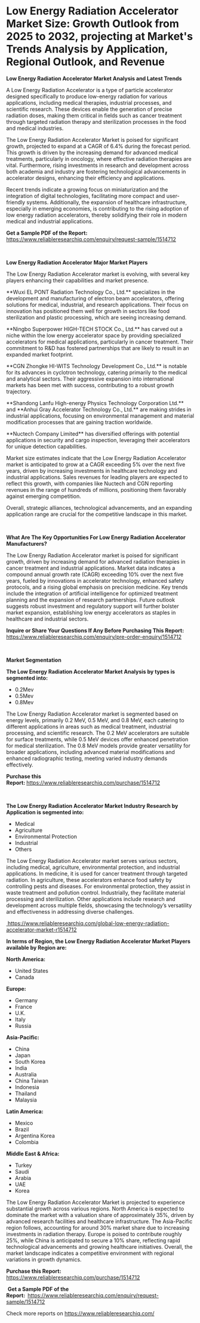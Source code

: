 <p><h1>Low Energy Radiation Accelerator Market Size: Growth Outlook from 2025 to 2032, projecting at Market's Trends Analysis by Application, Regional Outlook, and Revenue</h1></p><p><strong>Low Energy Radiation Accelerator Market Analysis and Latest Trends</strong></p>
<p><p>A Low Energy Radiation Accelerator is a type of particle accelerator designed specifically to produce low-energy radiation for various applications, including medical therapies, industrial processes, and scientific research. These devices enable the generation of precise radiation doses, making them critical in fields such as cancer treatment through targeted radiation therapy and sterilization processes in the food and medical industries.</p><p>The Low Energy Radiation Accelerator Market is poised for significant growth, projected to expand at a CAGR of 6.4% during the forecast period. This growth is driven by the increasing demand for advanced medical treatments, particularly in oncology, where effective radiation therapies are vital. Furthermore, rising investments in research and development across both academia and industry are fostering technological advancements in accelerator designs, enhancing their efficiency and applications. </p><p>Recent trends indicate a growing focus on miniaturization and the integration of digital technologies, facilitating more compact and user-friendly systems. Additionally, the expansion of healthcare infrastructure, especially in emerging economies, is contributing to the rising adoption of low energy radiation accelerators, thereby solidifying their role in modern medical and industrial applications.</p></p>
<p><strong>Get a Sample PDF of the Report:&nbsp;</strong> <a href="https://www.reliableresearchiq.com/enquiry/request-sample/1514712?utm_campaign=2333&utm_medium=2&utm_source=Github&utm_content=ia&utm_term=29032025&utm_id=low-energy-radiation-accelerator">https://www.reliableresearchiq.com/enquiry/request-sample/1514712</a></p>
<p>&nbsp;</p>
<p><strong>Low Energy Radiation Accelerator Major Market Players</strong></p>
<p><p>The Low Energy Radiation Accelerator market is evolving, with several key players enhancing their capabilities and market presence. </p><p>**Wuxi EL PONT Radiation Technology Co., Ltd.** specializes in the development and manufacturing of electron beam accelerators, offering solutions for medical, industrial, and research applications. Their focus on innovation has positioned them well for growth in sectors like food sterilization and plastic processing, which are seeing increasing demand. </p><p>**Ningbo Superpower HIGH-TECH STOCK Co., Ltd.** has carved out a niche within the low energy accelerator space by providing specialized accelerators for medical applications, particularly in cancer treatment. Their commitment to R&D has fostered partnerships that are likely to result in an expanded market footprint.</p><p>**CGN Zhongke HI-WITS Technology Development Co., Ltd.** is notable for its advances in cyclotron technology, catering primarily to the medical and analytical sectors. Their aggressive expansion into international markets has been met with success, contributing to a robust growth trajectory.</p><p>**Shandong Lanfu High-energy Physics Technology Corporation Ltd.** and **Anhui Gray Accelerator Technology Co., Ltd.** are making strides in industrial applications, focusing on environmental management and material modification processes that are gaining traction worldwide.</p><p>**Nuctech Company Limited** has diversified offerings with potential applications in security and cargo inspection, leveraging their accelerators for unique detection capabilities.</p><p>Market size estimates indicate that the Low Energy Radiation Accelerator market is anticipated to grow at a CAGR exceeding 5% over the next five years, driven by increasing investments in healthcare technology and industrial applications. Sales revenues for leading players are expected to reflect this growth, with companies like Nuctech and CGN reporting revenues in the range of hundreds of millions, positioning them favorably against emerging competition. </p><p>Overall, strategic alliances, technological advancements, and an expanding application range are crucial for the competitive landscape in this market.</p></p>
<p>&nbsp;</p>
<p><strong>What Are The Key Opportunities For Low Energy Radiation Accelerator Manufacturers?</strong></p>
<p><p>The Low Energy Radiation Accelerator market is poised for significant growth, driven by increasing demand for advanced radiation therapies in cancer treatment and industrial applications. Market data indicates a compound annual growth rate (CAGR) exceeding 10% over the next five years, fueled by innovations in accelerator technology, enhanced safety protocols, and a rising global emphasis on precision medicine. Key trends include the integration of artificial intelligence for optimized treatment planning and the expansion of research partnerships. Future outlook suggests robust investment and regulatory support will further bolster market expansion, establishing low energy accelerators as staples in healthcare and industrial sectors.</p></p>
<p><strong>Inquire or Share Your Questions If Any Before Purchasing This Report:</strong> <a href="https://www.reliableresearchiq.com/enquiry/pre-order-enquiry/1514712?utm_campaign=2333&utm_medium=2&utm_source=Github&utm_content=ia&utm_term=29032025&utm_id=low-energy-radiation-accelerator">https://www.reliableresearchiq.com/enquiry/pre-order-enquiry/1514712</a></p>
<p>&nbsp;</p>
<p><strong>Market Segmentation</strong></p>
<p><strong>The Low Energy Radiation Accelerator Market Analysis by types is segmented into:</strong></p>
<p><ul><li>0.2Mev</li><li>0.5Mev</li><li>0.8Mev</li></ul></p>
<p><p>The Low Energy Radiation Accelerator market is segmented based on energy levels, primarily 0.2 MeV, 0.5 MeV, and 0.8 MeV, each catering to different applications in areas such as medical treatment, industrial processing, and scientific research. The 0.2 MeV accelerators are suitable for surface treatments, while 0.5 MeV devices offer enhanced penetration for medical sterilization. The 0.8 MeV models provide greater versatility for broader applications, including advanced material modifications and enhanced radiographic testing, meeting varied industry demands effectively.</p></p>
<p><strong>Purchase this Report:&nbsp;</strong><a href="https://www.reliableresearchiq.com/purchase/1514712?utm_campaign=2333&utm_medium=2&utm_source=Github&utm_content=ia&utm_term=29032025&utm_id=low-energy-radiation-accelerator">https://www.reliableresearchiq.com/purchase/1514712</a></p>
<p>&nbsp;</p>
<p><strong>The Low Energy Radiation Accelerator Market Industry Research by Application is segmented into:</strong></p>
<p><ul><li>Medical</li><li>Agriculture</li><li>Environmental Protection</li><li>Industrial</li><li>Others</li></ul></p>
<p><p>The Low Energy Radiation Accelerator market serves various sectors, including medical, agriculture, environmental protection, and industrial applications. In medicine, it is used for cancer treatment through targeted radiation. In agriculture, these accelerators enhance food safety by controlling pests and diseases. For environmental protection, they assist in waste treatment and pollution control. Industrially, they facilitate material processing and sterilization. Other applications include research and development across multiple fields, showcasing the technology’s versatility and effectiveness in addressing diverse challenges.</p></p>
<p><a href="https://www.reliableresearchiq.com/global-low-energy-radiation-accelerator-market-r1514712?utm_campaign=2333&utm_medium=2&utm_source=Github&utm_content=ia&utm_term=29032025&utm_id=low-energy-radiation-accelerator">&nbsp;https://www.reliableresearchiq.com/global-low-energy-radiation-accelerator-market-r1514712</a></p>
<p><strong>In terms of Region, the Low Energy Radiation Accelerator Market Players available by Region are:</strong></p>
<p>
    <p> <strong> North America: </strong>
        <ul>
            <li>United States</li>
            <li>Canada</li>
        </ul>
        </p> 
    <p> <strong> Europe: </strong>
        <ul>
            <li>Germany</li>
            <li>France</li>
            <li>U.K.</li>
            <li>Italy</li>
            <li>Russia</li>
        </ul>
        </p> 
    <p> <strong> Asia-Pacific: </strong>
        <ul>
            <li>China</li>
            <li>Japan</li>
            <li>South Korea</li>
            <li>India</li>
            <li>Australia</li>
            <li>China Taiwan</li>
            <li>Indonesia</li>
            <li>Thailand</li>
            <li>Malaysia</li>
        </ul>
        </p> 
    <p> <strong> Latin America: </strong>
        <ul>
            <li>Mexico</li>
            <li>Brazil</li>
            <li>Argentina Korea</li>
            <li>Colombia</li>
        </ul>
        </p> 
    <p> <strong> Middle East & Africa: </strong>
        <ul>
            <li>Turkey</li>
            <li>Saudi</li>
            <li>Arabia</li>
            <li>UAE</li>
            <li>Korea</li>
        </ul>
    </p>
    </p>
<p><p>The Low Energy Radiation Accelerator Market is projected to experience substantial growth across various regions. North America is expected to dominate the market with a valuation share of approximately 35%, driven by advanced research facilities and healthcare infrastructure. The Asia-Pacific region follows, accounting for around 30% market share due to increasing investments in radiation therapy. Europe is poised to contribute roughly 25%, while China is anticipated to secure a 10% share, reflecting rapid technological advancements and growing healthcare initiatives. Overall, the market landscape indicates a competitive environment with regional variations in growth dynamics.</p></p>
<p><strong>Purchase this Report: </strong><a href="https://www.reliableresearchiq.com/purchase/1514712?utm_campaign=2333&utm_medium=2&utm_source=Github&utm_content=ia&utm_term=29032025&utm_id=low-energy-radiation-accelerator">https://www.reliableresearchiq.com/purchase/1514712</a></p>
<p>&nbsp;<strong>Get a Sample PDF of the Report:&nbsp;&nbsp;</strong><a href="https://www.reliableresearchiq.com/enquiry/request-sample/1514712?utm_campaign=2333&utm_medium=2&utm_source=Github&utm_content=ia&utm_term=29032025&utm_id=low-energy-radiation-accelerator">https://www.reliableresearchiq.com/enquiry/request-sample/1514712</a></p>
<p><strong></strong></p>
<p>Check more reports on <a href="https://www.reliableresearchiq.com/?utm_campaign=2333&utm_medium=2&utm_source=Github&utm_content=ia&utm_term=29032025&utm_id=low-energy-radiation-accelerator">https://www.reliableresearchiq.com/</a></p>